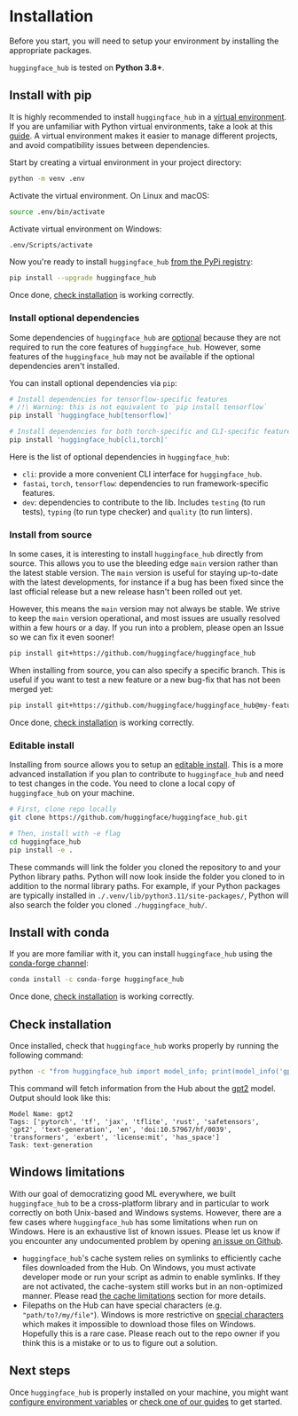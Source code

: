 <!--⚠️ Note that this file is in Markdown but contain specific syntax for our doc-builder (similar to MDX) that may not be
rendered properly in your Markdown viewer.
-->

# Installation

Before you start, you will need to setup your environment by installing the appropriate packages.

`huggingface_hub` is tested on **Python 3.8+**.

## Install with pip

It is highly recommended to install `huggingface_hub` in a [virtual environment](https://docs.python.org/3/library/venv.html).
If you are unfamiliar with Python virtual environments, take a look at this [guide](https://packaging.python.org/en/latest/guides/installing-using-pip-and-virtual-environments/).
A virtual environment makes it easier to manage different projects, and avoid compatibility issues between dependencies.

Start by creating a virtual environment in your project directory:

```bash
python -m venv .env
```

Activate the virtual environment. On Linux and macOS:

```bash
source .env/bin/activate
```

Activate virtual environment on Windows:

```bash
.env/Scripts/activate
```

Now you're ready to install `huggingface_hub` [from the PyPi registry](https://pypi.org/project/huggingface-hub/):

```bash
pip install --upgrade huggingface_hub
```

Once done, [check installation](#check-installation) is working correctly.

### Install optional dependencies

Some dependencies of `huggingface_hub` are [optional](https://setuptools.pypa.io/en/latest/userguide/dependency_management.html#optional-dependencies) because they are not required to run the core features of `huggingface_hub`. However, some features of the `huggingface_hub` may not be available if the optional dependencies aren't installed.

You can install optional dependencies via `pip`:
```bash
# Install dependencies for tensorflow-specific features
# /!\ Warning: this is not equivalent to `pip install tensorflow`
pip install 'huggingface_hub[tensorflow]'

# Install dependencies for both torch-specific and CLI-specific features.
pip install 'huggingface_hub[cli,torch]'
```

Here is the list of optional dependencies in `huggingface_hub`:
- `cli`: provide a more convenient CLI interface for `huggingface_hub`.
- `fastai`, `torch`, `tensorflow`: dependencies to run framework-specific features.
- `dev`: dependencies to contribute to the lib. Includes `testing` (to run tests), `typing` (to run type checker) and `quality` (to run linters).



### Install from source

In some cases, it is interesting to install `huggingface_hub` directly from source.
This allows you to use the bleeding edge `main` version rather than the latest stable version.
The `main` version is useful for staying up-to-date with the latest developments, for instance
if a bug has been fixed since the last official release but a new release hasn't been rolled out yet.

However, this means the `main` version may not always be stable. We strive to keep the
`main` version operational, and most issues are usually resolved
within a few hours or a day. If you run into a problem, please open an Issue so we can
fix it even sooner!

```bash
pip install git+https://github.com/huggingface/huggingface_hub
```

When installing from source, you can also specify a specific branch. This is useful if you
want to test a new feature or a new bug-fix that has not been merged yet:

```bash
pip install git+https://github.com/huggingface/huggingface_hub@my-feature-branch
```

Once done, [check installation](#check-installation) is working correctly.

### Editable install

Installing from source allows you to setup an [editable install](https://pip.pypa.io/en/stable/topics/local-project-installs/#editable-installs).
This is a more advanced installation if you plan to contribute to `huggingface_hub`
and need to test changes in the code. You need to clone a local copy of `huggingface_hub`
on your machine.

```bash
# First, clone repo locally
git clone https://github.com/huggingface/huggingface_hub.git

# Then, install with -e flag
cd huggingface_hub
pip install -e .
```

These commands will link the folder you cloned the repository to and your Python library paths.
Python will now look inside the folder you cloned to in addition to the normal library paths.
For example, if your Python packages are typically installed in `./.venv/lib/python3.11/site-packages/`,
Python will also search the folder you cloned `./huggingface_hub/`.

## Install with conda

If you are more familiar with it, you can install `huggingface_hub` using the [conda-forge channel](https://anaconda.org/conda-forge/huggingface_hub):


```bash
conda install -c conda-forge huggingface_hub
```

Once done, [check installation](#check-installation) is working correctly.

## Check installation

Once installed, check that `huggingface_hub` works properly by running the following command:

```bash
python -c "from huggingface_hub import model_info; print(model_info('gpt2'))"
```

This command will fetch information from the Hub about the [gpt2](https://huggingface.co/gpt2) model.
Output should look like this:

```text
Model Name: gpt2
Tags: ['pytorch', 'tf', 'jax', 'tflite', 'rust', 'safetensors', 'gpt2', 'text-generation', 'en', 'doi:10.57967/hf/0039', 'transformers', 'exbert', 'license:mit', 'has_space']
Task: text-generation
```

## Windows limitations

With our goal of democratizing good ML everywhere, we built `huggingface_hub` to be a
cross-platform library and in particular to work correctly on both Unix-based and Windows
systems. However, there are a few cases where `huggingface_hub` has some limitations when
run on Windows. Here is an exhaustive list of known issues. Please let us know if you
encounter any undocumented problem by opening [an issue on Github](https://github.com/huggingface/huggingface_hub/issues/new/choose).

- `huggingface_hub`'s cache system relies on symlinks to efficiently cache files downloaded
from the Hub. On Windows, you must activate developer mode or run your script as admin to
enable symlinks. If they are not activated, the cache-system still works but in an non-optimized
manner. Please read [the cache limitations](./guides/manage-cache#limitations) section for more details.
- Filepaths on the Hub can have special characters (e.g. `"path/to?/my/file"`). Windows is
more restrictive on [special characters](https://learn.microsoft.com/en-us/windows/win32/intl/character-sets-used-in-file-names)
which makes it impossible to download those files on Windows. Hopefully this is a rare case.
Please reach out to the repo owner if you think this is a mistake or to us to figure out
a solution.


## Next steps

Once `huggingface_hub` is properly installed on your machine, you might want
[configure environment variables](package_reference/environment_variables) or [check one of our guides](guides/overview) to get started.
